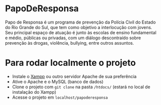 # PapoDeResponsa
Papo de Responsa é um programa de prevenção da Polícia Civil do Estado do Rio Grande do Sul, que tem como objetivo a interlocução com jovens. Seu principal espaço de atuação é junto às escolas de ensino fundamental e médio, públicas ou privadas, com um diálogo descontraído sobre prevenção às drogas, violência, bullying, entre outros assuntos.

# Para rodar localmente o projeto
- Instale o [Xampp](https://www.apachefriends.org/) ou outro servidor Apache de sua preferência
- Ative o Apache e o MySQL (banco de dados)
- Clone o projeto com `git clone` na pasta `/htdocs/` (estará no local de instalação do Xampp)
- Acesse o projeto em `localhost/papoderesponsa`

